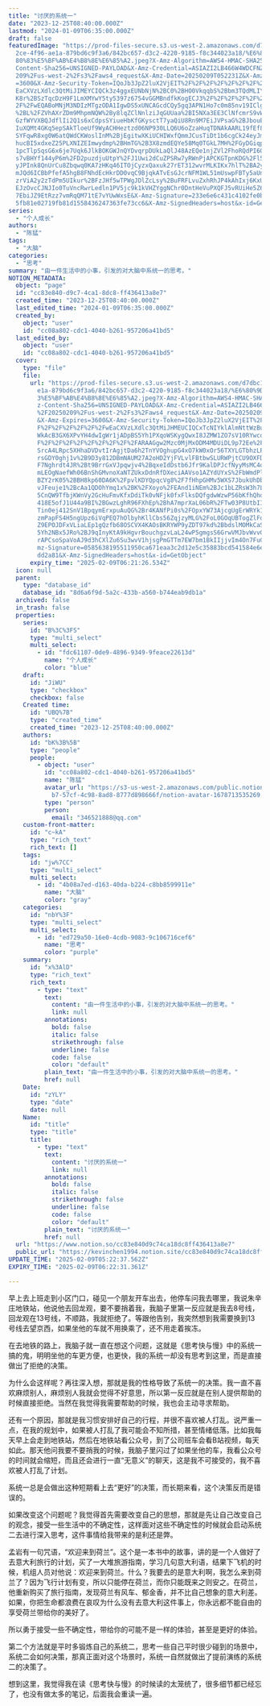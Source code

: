```yaml
---
title: "讨厌的系统一"
date: "2023-12-25T08:40:00.000Z"
lastmod: "2024-01-09T06:35:00.000Z"
draft: false
featuredImage: "https://prod-files-secure.s3.us-west-2.amazonaws.com/d7dbc101-8\
  2ce-4f96-ae1a-879bd6c9f3a6/842bc657-d3c2-4220-9185-f8c344023a18/%E6%80%9D%E8%\
  80%83%E5%BF%AB%E4%B8%8E%E6%85%A2.jpeg?X-Amz-Algorithm=AWS4-HMAC-SHA256&X-Amz-\
  Content-Sha256=UNSIGNED-PAYLOAD&X-Amz-Credential=ASIAZI2LB466W4WDCFNZ%2F20250\
  209%2Fus-west-2%2Fs3%2Faws4_request&X-Amz-Date=20250209T052231Z&X-Amz-Expires\
  =3600&X-Amz-Security-Token=IQoJb3JpZ2luX2VjEIT%2F%2F%2F%2F%2F%2F%2F%2F%2F%2Fw\
  EaCXVzLXdlc3QtMiJIMEYCIQCk3z4ggxEUNbNjN%2BC0%2BHO0VkqqbS%2Bbm3TQdMLIYPygjAIhA\
  K8r%2BSzTqcDzH9F1LmXMYwY5ty5397z6754vGGMBndfkKogECJ3%2F%2F%2F%2F%2F%2F%2F%2F%\
  2F%2FwEQABoMNjM3NDIzMTgzODA1IgwDS5xUNCAGcdCQy5gq3APN1Ho7c0m85nv19IClgs%2Bqm1n\
  %2BL%2FZVhAXrZDm9MhpmNQW%2By8lqZClNnlziJqGUUaa%2BI5NXa3EE3ClNfcmrS9vWV52SDj1N\
  GzfWYVXBQJdflIi2Q1s6xCdpsSYiueHbKfGKysctT7yaQiU8Rn9M7EiJVPsaG%2BJbouE8OYFbQ3E\
  IuXQMt4GKq5epSAkTloeUf9WyACHHeztzd06NP930LLQ6U6oZzaHuqTDNAkAARL19fEf8U7QF0dw0\
  SYFqwR8xg0W6atQWdCKWoslInM%2BjEgitwXKiUCHIWxfQmmJCusTiDt1b6cgCk24eyJmq7%2F%2B\
  hucBI5xdxeZ25PLXNIZEImwydmp%2BHmTG%2B3X8zmdEQYe58Mq0TGkL7MH%2FGyDGiqpZGpk07lF\
  1pcTlpSqsG6x6je7Uqk6JlkBOKGWJnQYDvqrpDUkLaQlJ48AzEQe1njZVl2FhoRQdPI60X3kEH%2B\
  s7vBHYf144yP6m%2FD2puzdjuUtpY%2FJ1Uwi2dCuZPSRw7yRWnPjAPCKGTpnKDG%2Fl5%2Fexkyx\
  yJPInk8QnUrCu8Zbqwq0KA7zHKq46ITOjCyzxQaxuk27rET312wvrMLKIKx7hlT%2BA2yBUsUjXIQ\
  mJQd6ICBbPfefA5hgB8FNhdEcHkrDD0vqC9BjqkATvEsGJcrNFM1WL51mUswpFBTy5aUn9fgEpLUP\
  zrViA2y2zTdPm5UIkur%2BFzJHf5wTPWgJDlZcLsy%2BuFRFLvuZxhRhJP4kAhIxj6KxU7WKOM9nd\
  EJzOvcCJNJIo0TuVncRwrLedln1PV5jc9k1kVHZYggNChr0DntHeVuPXQFJ5vRUiHe5Z64wb5J3wG\
  7EbiJZ9EtRzz7vmRqQM71tE7vYUwWxsE&X-Amz-Signature=233e6e6c431c4102fe0b501e308f\
  5fb81e02719fb81d1558436247363fe73cc6&X-Amz-SignedHeaders=host&x-id=GetObject"
series:
  - "个人成长"
authors:
  - "陈猛"
tags:
  - "大脑"
categories:
  - "思考"
summary: "由一件生活中的小事，引发的对大脑中系统一的思考。"
NOTION_METADATA:
  object: "page"
  id: "cc83e840-d9c7-4ca1-8dc8-ff436413a8e7"
  created_time: "2023-12-25T08:40:00.000Z"
  last_edited_time: "2024-01-09T06:35:00.000Z"
  created_by:
    object: "user"
    id: "cc08a802-cdc1-4040-b261-957206a41bd5"
  last_edited_by:
    object: "user"
    id: "cc08a802-cdc1-4040-b261-957206a41bd5"
  cover:
    type: "file"
    file:
      url: "https://prod-files-secure.s3.us-west-2.amazonaws.com/d7dbc101-82ce-4f96-a\
        e1a-879bd6c9f3a6/842bc657-d3c2-4220-9185-f8c344023a18/%E6%80%9D%E8%80%8\
        3%E5%BF%AB%E4%B8%8E%E6%85%A2.jpeg?X-Amz-Algorithm=AWS4-HMAC-SHA256&X-Am\
        z-Content-Sha256=UNSIGNED-PAYLOAD&X-Amz-Credential=ASIAZI2LB466ZJBWZV2T\
        %2F20250209%2Fus-west-2%2Fs3%2Faws4_request&X-Amz-Date=20250209T052126Z\
        &X-Amz-Expires=3600&X-Amz-Security-Token=IQoJb3JpZ2luX2VjEIT%2F%2F%2F%2\
        F%2F%2F%2F%2F%2F%2FwEaCXVzLXdlc3QtMiJHMEUCIQCxTcNIYklAlmNttWzBu6VcnGeSS\
        WkAcB3GX6XPvYH4dwIgWr1jADpBS5Yh1PXqoWSKygQwxI8JZMW1ZO7sV10RYwcqiAQInf%2\
        F%2F%2F%2F%2F%2F%2F%2F%2F%2FARAAGgw2Mzc0MjMxODM4MDUiDL9p72Ee%2FHpwwlR8s\
        SrcA4LRpc5XHhaDVDvtIrAgjtDa6h2TnYVOghupG4xO7kW0xOr56TXYLGTbhzLPG%2FvBTf\
        rsGDY0ghj1v%2B9D3y812DBmNAUM27A2oHD2YjFVLvlFBtbwSLURWPjtCU9OXFDwfGd04%2\
        F7Nghrdt4JR%2Bt9BrrGxVJpqwjv4%2BqxeIdDstb6Jfr9KalDPJcfNyyMsMC4oLswgT%2F\
        mLEOgNaefWh06BnShGMvnoXaNTZUkxDdnRfDXeciAAVso1AZYdUYxS%2FbWmdPluFcP1E%2\
        BZY2rK05%2BBH8kp60DA6K%2FpvlKDYQpqcVg8%2F7fHhpGHMv5WXS7JbukUhDbCyfJTYOG\
        vJFeuje1%2BcAa1QDOhYmq1x%2BK%2FXoyo%2FEAnd1iNEm%2BJc1bLZRsW3h7LHEDZvjB1\
        5CnQW9TfbjKWnVy2GcHuFmvKfxDdiTk0vNFjk0fxFlksDQfgdwWzwP56bKfhQhoxrZtQPwm\
        418E5ofJ1U44a9BI%2BGwzLghR96FXhEp%2BhA7mprXaL06bR%2FTw03P8UtbIINgRcFfzR\
        Tin0ej412SnV1BpqymErxpuAuQG%2Br4KANfPi0s%2FOpxYW73AjcgUgErWRYk1SI6wrRdQ\
        zmPapFS4H5ngUpz6iVqPEQ7hOlbyhKllCbs56ZqjzyMLG%2FoL0GOqUBTogZlFoKxpSc2sC\
        Z9EPOJDFxVLiaLEp1gQzfb68OSCVX4KAOsBKRYWP9yZDT97kd%2BbdslMOMkCaSCfYpisZ8\
        5Yh2NBx5JRo%2BJ9qInyKtA9kHgvrBouchgzvLaL24wP5gmgsS6GrwVMJbvWvvGv2cZaSWM\
        rAPCsoSpaVoAJ9d3hCXlZu6Su3wvV1hjsgPmGTTm7EW7bm1BkIIjjvIm4On7FuCQbN8&X-A\
        mz-Signature=0585638195511950ca671eaa3c2d12e5c35883bcd541584e6ee24160f7\
        dd2a81&X-Amz-SignedHeaders=host&x-id=GetObject"
      expiry_time: "2025-02-09T06:21:26.534Z"
  icon: null
  parent:
    type: "database_id"
    database_id: "8d6a6f9d-5a2c-433b-a560-b744eab9db1a"
  archived: false
  in_trash: false
  properties:
    series:
      id: "B%3C%3FS"
      type: "multi_select"
      multi_select:
        - id: "fdc61107-0de9-4896-9349-9feace22613d"
          name: "个人成长"
          color: "blue"
    draft:
      id: "JiWU"
      type: "checkbox"
      checkbox: false
    Created time:
      id: "UBQ%7B"
      type: "created_time"
      created_time: "2023-12-25T08:40:00.000Z"
    authors:
      id: "bK%3B%5B"
      type: "people"
      people:
        - object: "user"
          id: "cc08a802-cdc1-4040-b261-957206a41bd5"
          name: "陈猛"
          avatar_url: "https://s3-us-west-2.amazonaws.com/public.notion-static.com/775523\
            b7-57cf-4c98-8ad8-8777d898666f/notion-avatar-1678713535269.png"
          type: "person"
          person:
            email: "346521888@qq.com"
    custom-front-matter:
      id: "c~kA"
      type: "rich_text"
      rich_text: []
    tags:
      id: "jw%7CC"
      type: "multi_select"
      multi_select:
        - id: "4b08a7ed-d163-40da-b224-c8bb8599911e"
          name: "大脑"
          color: "gray"
    categories:
      id: "nbY%3F"
      type: "multi_select"
      multi_select:
        - id: "ed729a50-16e0-4cdb-9083-9c106716cef6"
          name: "思考"
          color: "purple"
    summary:
      id: "x%3AlD"
      type: "rich_text"
      rich_text:
        - type: "text"
          text:
            content: "由一件生活中的小事，引发的对大脑中系统一的思考。"
            link: null
          annotations:
            bold: false
            italic: false
            strikethrough: false
            underline: false
            code: false
            color: "default"
          plain_text: "由一件生活中的小事，引发的对大脑中系统一的思考。"
          href: null
    Date:
      id: "zYLY"
      type: "date"
      date: null
    Name:
      id: "title"
      type: "title"
      title:
        - type: "text"
          text:
            content: "讨厌的系统一"
            link: null
          annotations:
            bold: false
            italic: false
            strikethrough: false
            underline: false
            code: false
            color: "default"
          plain_text: "讨厌的系统一"
          href: null
  url: "https://www.notion.so/cc83e840d9c74ca18dc8ff436413a8e7"
  public_url: "https://kevinchen1994.notion.site/cc83e840d9c74ca18dc8ff436413a8e7"
UPDATE_TIME: "2025-02-09T05:22:37.562Z"
EXPIRY_TIME: "2025-02-09T06:22:31.361Z"

---
```

<link rel="stylesheet" href="https://cdn.jsdelivr.net/npm/katex@0.16.2/dist/katex.min.css" integrity="sha384-bYdxxUwYipFNohQlHt0bjN/LCpueqWz13HufFEV1SUatKs1cm4L6fFgCi1jT643X" crossorigin="anonymous">


早上去上班走到小区门口，碰见一个朋友开车出去，他停车问我去哪里，我说朱辛庄地铁站，他说他去回龙观，要不要捎着我，我脑子里第一反应就是我去8号线，回龙观在13号线，不顺路，我就拒绝了。等跟他告别，我突然想到我需要换到13号线去望京西，如果坐他的车就不用换乘了，还不用走着挨冻。


在去地铁的路上，我脑子就一直在想这个问题，这就是《思考快与慢》中的系统一搞的鬼，明明坐他的车更方便，也更快，我的系统一却没有思考到这里，而是直接做出了拒绝的决策。


为什么会这样呢？再往深入想，那就是我的性格导致了系统一的决策。我一直不喜欢麻烦别人，麻烦别人我就会觉得不好意思，所以第一反应就是在别人提供帮助的时候直接拒绝。当然在我觉得我需要帮助的时候，我也会主动寻求帮助。


还有一个原因，那就是我习惯安排好自己的行程，并很不喜欢被人打乱。说严重一点，在我的规划中，如果被人打乱了我可能会不知所措，甚至情绪低落。比如我每天早上会走到地铁站，然后在地铁站看公众号，到了公司班车会看B站视频，每天如此。那天他问我要不要捎我的时候，我脑子里闪过了如果坐他的车，我看公众号的时间就会缩短，而且还会进行一直“无意义”的聊天，这是我不可接受的，我不喜欢被人打乱了计划。


系统一总是会做出这种短期看上去“更好”的决策，而长期来看，这个决策反而是错误的。


如果改变这个问题呢？我觉得首先需要改变自己的思想，那就是先让自己改变自己的观念，接受一些生活中的不确定性，这样面对这些不确定性的时候就会启动系统二去进行深入思考，这件事情给我带来的是利还是弊。


孟岩有一句咒语，“欢迎来到荷兰”。这个是一本书中的故事，讲的是一个人做好了去意大利旅行的计划，买了一大堆旅游指南，学习几句意大利语，结果下飞机的时候，机组人员对他说：欢迎来到荷兰。什么？我要去的是意大利啊，我怎么来到荷兰了？因为飞行计划有变，所以只能停在荷兰，而你只能既来之则安之。在荷兰，他重新购买了旅行指南，发现荷兰有风车、郁金香，并不比自己想象的意大利差。如果，你把生命都浪费在哀叹为什么没有去意大利这件事上，你永远都不能自由的享受荷兰带给你的美好了。


所以勇于接受一些不确定性，带给你的可能不是一样的体验，甚至是更好的体验。


第二个方法就是平时多锻炼自己的系统二，思考一些自己平时很少碰到的场景中，系统二会如何决策，那真正面对这个场景时，系统一自然就做出了提前演练的系统二的决策了。


想到这里，我觉得我在读《思考快与慢》的时候读的太笼统了，很多细节都已经忘了，也没有做太多的笔记，后面我会重读一遍。

